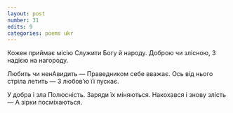 ```yaml
---
layout: post
number: 31
edits: 9
categories: poems ukr
---
```


Кожен приймає місію
Служити Богу й народу.
Доброю чи злісною,
З надією на нагороду. 

Любить чи ненАвидить — 
Праведником себе вважає. 
Ось від нього стріла летить —
З любов’ю її пускає.

У добра і зла 
Полюсність.
Заряди їх міняються.
Накохався і знову злість — 
А зірки посміхаються.
